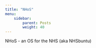 ```yaml
---
title: "NHoS"
menu:
    sidebar: 
        parent: Posts
        weight: 40
---
```

NHoS - an OS for the NHS (aka NHSbuntu)